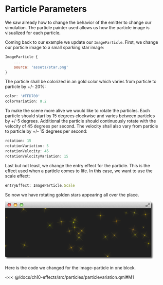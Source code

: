 # Particle Parameters

We saw already how to change the behavior of the emitter to change our simulation. The particle painter used allows us how the particle image is visualized for each particle.

Coming back to our example we update our `ImageParticle`. First, we change our particle image to a small sparking star image:

```qml
ImageParticle {
    ...
    source: 'assets/star.png'
}
```

The particle shall be colorized in an gold color which varies from particle to particle by +/- 20%:

```qml
color: '#FFD700'
colorVariation: 0.2
```

To make the scene more alive we would like to rotate the particles. Each particle should start by 15 degrees clockwise and varies between particles by +/-5 degrees. Additional the particle should continuously rotate with the velocity of 45 degrees per second. The velocity shall also vary from particle to particle by +/- 15 degrees per second:

```qml
rotation: 15
rotationVariation: 5
rotationVelocity: 45
rotationVelocityVariation: 15
```

Last but not least, we change the entry effect for the particle. This is the effect used when a particle comes to life. In this case, we want to use the scale effect:

```qml
entryEffect: ImageParticle.Scale
```

So now we have rotating golden stars appearing all over the place.

![image](./assets/particleparameters.png)

Here is the code we changed for the image-particle in one block.

<<< @/docs/ch10-effects/src/particles/particlevariation.qml#M1

